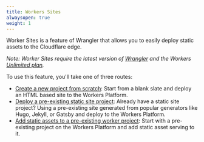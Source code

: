 ```yaml
---
title: Workers Sites
alwaysopen: true
weight: 1
---
```


Worker Sites is a feature of Wrangler that allows you to easily deploy static assets to the Cloudflare edge.

_Note: Worker Sites require the latest version of [Wrangler](https://github.com/cloudflare/wrangler) and the Workers [Unlimited plan](https://workers.cloudflare.com/sites#plans)._

To use this feature, you'll take one of three routes:

- [Create a new project from scratch](/sites/start-from-scratch): Start from a blank slate and deploy an HTML based site to the Workers Platform.
- [Deploy a pre-existing static site project](/sites/start-from-existing): Already have a static site project? Using a pre-existing site generated from popular generators like Hugo, Jekyll, or Gatsby and deploy to the Workers Platform.
- [Add static assets to a pre-existing worker project](/sites/start-from-worker): Start with a pre-existing project on the Workers Platform and add static asset serving to it.
